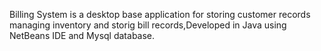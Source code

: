 Billing System is a desktop base application for storing customer records managing inventory and storig bill records,Developed in Java using NetBeans IDE and Mysql database.